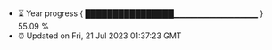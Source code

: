 - ⏳ Year progress { ████████████████▁▁▁▁▁▁▁▁▁▁▁▁▁▁ } 55.09 %
- ⏰ Updated on Fri, 21 Jul 2023 01:37:23 GMT

